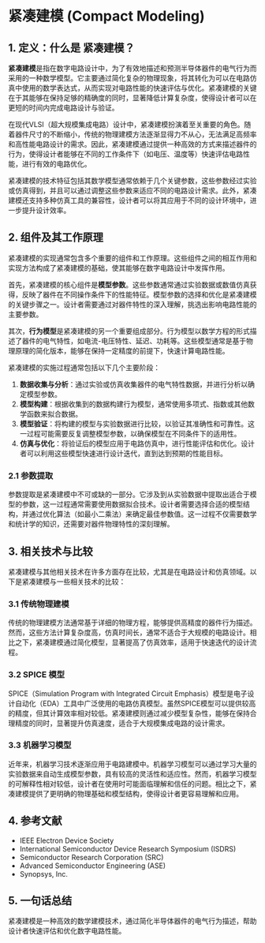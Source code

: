 # 紧凑建模 (Compact Modeling)

## 1. 定义：什么是 **紧凑建模**？
**紧凑建模**是指在数字电路设计中，为了有效地描述和预测半导体器件的电气行为而采用的一种数学模型。它主要通过简化复杂的物理现象，将其转化为可以在电路仿真中使用的数学表达式，从而实现对电路性能的快速评估与优化。紧凑建模的关键在于其能够在保持足够的精确度的同时，显著降低计算复杂度，使得设计者可以在更短的时间内完成电路设计与验证。

在现代VLSI（超大规模集成电路）设计中，紧凑建模扮演着至关重要的角色。随着器件尺寸的不断缩小，传统的物理建模方法逐渐显得力不从心，无法满足高频率和高性能电路设计的需求。因此，紧凑建模通过提供一种高效的方式来描述器件的行为，使得设计者能够在不同的工作条件下（如电压、温度等）快速评估电路性能，进行有效的电路优化。

紧凑建模的技术特征包括其数学模型通常依赖于几个关键参数，这些参数经过实验或仿真得到，并且可以通过调整这些参数来适应不同的电路设计需求。此外，紧凑建模还支持多种仿真工具的兼容性，设计者可以将其应用于不同的设计环境中，进一步提升设计效率。

## 2. 组件及其工作原理
紧凑建模的实现通常包含多个重要的组件和工作原理。这些组件之间的相互作用和实现方法构成了紧凑建模的基础，使其能够在数字电路设计中发挥作用。

首先，紧凑建模的核心组件是**模型参数**。这些参数通常通过实验数据或数值仿真获得，反映了器件在不同操作条件下的性能特征。模型参数的选择和优化是紧凑建模的关键步骤之一。设计者需要通过对器件特性的深入理解，挑选出影响电路性能的主要参数。

其次，**行为模型**是紧凑建模的另一个重要组成部分。行为模型以数学方程的形式描述了器件的电气特性，如电流-电压特性、延迟、功耗等。这些模型通常是基于物理原理的简化版本，能够在保持一定精度的前提下，快速计算电路性能。

紧凑建模的实施过程通常包括以下几个主要阶段：

1. **数据收集与分析**：通过实验或仿真收集器件的电气特性数据，并进行分析以确定模型参数。
2. **模型构建**：根据收集到的数据构建行为模型，通常使用多项式、指数或其他数学函数来拟合数据。
3. **模型验证**：将构建的模型与实验数据进行比较，以验证其准确性和可靠性。这一过程可能需要反复调整模型参数，以确保模型在不同条件下的适用性。
4. **仿真与优化**：将验证后的模型应用于电路仿真中，进行性能评估和优化。设计者可以利用这些模型快速进行设计迭代，直到达到预期的性能目标。

### 2.1 参数提取
参数提取是紧凑建模中不可或缺的一部分。它涉及到从实验数据中提取出适合于模型的参数，这一过程通常需要使用数据拟合技术。设计者需要选择合适的模型结构，并通过优化算法（如最小二乘法）来确定最佳参数值。这一过程不仅需要数学和统计学的知识，还需要对器件物理特性的深刻理解。

## 3. 相关技术与比较
紧凑建模与其他相关技术在许多方面存在比较，尤其是在电路设计和仿真领域。以下是紧凑建模与一些相关技术的比较：

### 3.1 传统物理建模
传统的物理建模方法通常基于详细的物理方程，能够提供高精度的器件行为描述。然而，这些方法计算复杂度高，仿真时间长，通常不适合于大规模的电路设计。相比之下，紧凑建模通过简化模型，显著提高了仿真效率，适用于快速迭代的设计流程。

### 3.2 SPICE 模型
SPICE（Simulation Program with Integrated Circuit Emphasis）模型是电子设计自动化（EDA）工具中广泛使用的电路仿真模型。虽然SPICE模型可以提供较高的精度，但其计算效率相对较低。紧凑建模则通过减少模型复杂性，能够在保持合理精度的同时，显著提升仿真速度，适合于大规模集成电路的设计需求。

### 3.3 机器学习模型
近年来，机器学习技术逐渐应用于电路建模中。机器学习模型可以通过学习大量的实验数据来自动生成模型参数，具有较高的灵活性和适应性。然而，机器学习模型的可解释性相对较低，设计者在使用时可能面临理解和信任的问题。相比之下，紧凑建模提供了更明确的物理基础和模型结构，使得设计者更容易理解和应用。

## 4. 参考文献
- IEEE Electron Device Society
- International Semiconductor Device Research Symposium (ISDRS)
- Semiconductor Research Corporation (SRC)
- Advanced Semiconductor Engineering (ASE)
- Synopsys, Inc.

## 5. 一句话总结
紧凑建模是一种高效的数学建模技术，通过简化半导体器件的电气行为描述，帮助设计者快速评估和优化数字电路性能。